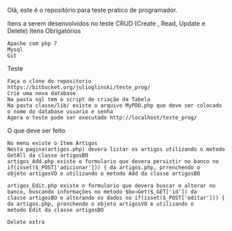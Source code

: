 Olá, este é o repositório para teste pratico de programador.

Itens a serem desenvolvidos no teste CRUD (Create , Read, Update e Delete)
Itens Obrigatórios

    Apache com php 7
    Mysql
    Git

Teste

    Faça o clone do repositorio https://bitbucket.org/julioglinski/teste_prog/
    Crie uma nova database
    Na pasta sql tem o script de criação da Tabela
    Na pasta classe/lib/ existe o arquivo MyPDO.php que deve ser colocado o nome do database usuario e senha
    Agora o teste pode ser executado http://localhost/teste_prog/

O que deve ser feito

    No menu existe o Item Artigos
    Nesta pagina(artigos.php) devera listar os artigos utilizando o metodo GetAll da classe artigosBO
    artigos_Add.php existe o formulario que devera persistir no banco no if(isset($_POST['adicionar'])) { da artigos.php, prrenchendo o 
    objeto artigosVO e utilizando o metodo Add da classe artigosBO

    artigos_Edit.php existe o formulario que devera buscar e alterar no banco, buscando informações no metodo $bo→Get($_GET['id']) da 
    classe artigosBO e alterando os dados no if(isset($_POST['editar'])) { da artigos.php, prenchendo o objeto artigosVO e utilizando o 
    metodo Edit da classe artigosBO

    Delete extra
